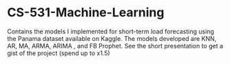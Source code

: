 # CS-531-Machine-Learning
Contains the models I implemented for short-term load forecasting using the Panama dataset available on Kaggle. The models developed are KNN, AR, MA, ARMA, ARIMA , and FB Prophet. See the short presentation to get a gist of the project (spend up to x1.5)

